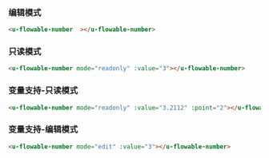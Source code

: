 ### 编辑模式

``` html
<u-flowable-number  ></u-flowable-number>
```

### 只读模式

``` html
<u-flowable-number mode="readonly" :value="3"></u-flowable-number>
```

### 变量支持-只读模式

``` html
<u-flowable-number mode="readonly" :value="3.2112" :point="2"></u-flowable-number>
```

### 变量支持-编辑模式

``` html
<u-flowable-number mode="edit" :value="3"></u-flowable-number>
```
